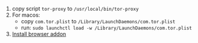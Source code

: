 1. copy script `tor-proxy` to `/usr/local/bin/tor-proxy`
2. For macos:
    * copy `com.tor.plist` to `/Library/LaunchDaemons/com.tor.plist`
    * run: `sudo launchctl load -w /Library/LaunchDaemons/com.tor.plist`
3. [Install browser addon](https://mybrowseraddon.com/tor-button.html)
